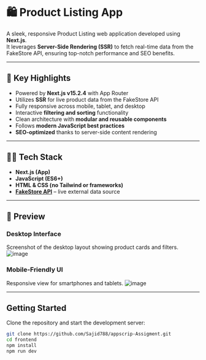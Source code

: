 # 🛍️ Product Listing App

A sleek, responsive Product Listing web application developed using **Next.js**.  
It leverages **Server-Side Rendering (SSR)** to fetch real-time data from the FakeStore API, ensuring top-notch performance and SEO benefits.

---

## 🚀 Key Highlights

-  Powered by **Next.js v15.2.4** with App Router
-  Utilizes **SSR** for live product data from the FakeStore API
-  Fully responsive across mobile, tablet, and desktop
-  Interactive **filtering and sorting** functionality
-  Clean architecture with **modular and reusable components**
-  Follows **modern JavaScript best practices**
-  **SEO-optimized** thanks to server-side content rendering

---

## 🧑‍💻 Tech Stack

- **Next.js (App)**
- **JavaScript (ES6+)**
- **HTML & CSS (no Tailwind or frameworks)**
- **[FakeStore API](https://fakestoreapi.com/)** – live external data source

---

## 📸 Preview

###  Desktop Interface  
Screenshot of the desktop layout showing product cards and filters.
![image](https://github.com/user-attachments/assets/a371a68e-d8c8-495b-9a1f-830721b84667)


###  Mobile-Friendly UI  
Responsive view for smartphones and tablets.
![image](https://github.com/user-attachments/assets/cfebde3c-da59-4b7e-9f79-0f805a0341f9)


---

##  Getting Started

Clone the repository and start the development server:

```bash
git clone https://github.com/Sajid788/appscrip-Assigment.git
cd frontend
npm install
npm run dev
